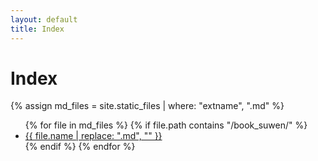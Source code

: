 ```yaml
---
layout: default
title: Index
---
```


# Index

{% assign md_files = site.static_files | where: "extname", ".md" %}
<ul>
{% for file in md_files %}
  {% if file.path contains "/book_suwen/" %}
    <li><a href="{{ file.path }}">{{ file.name | replace: ".md", "" }}</a></li>
  {% endif %}
{% endfor %}
</ul>